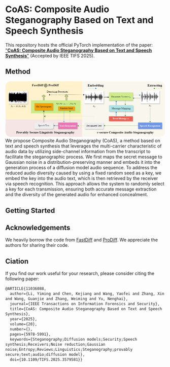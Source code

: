 # CoAS: Composite Audio Steganography Based on Text and Speech Synthesis
This repository hosts the official PyTorch implementation of the paper: ["**CoAS: Composite Audio Steganography Based on Text and Speech Synthesis**"](https://ieeexplore.ieee.org/abstract/document/11036088) (Accepted by IEEE TIFS 2025).
## Method
![method](fig/overview.png)
We propose Composite Audio Steganography (CoAS), a method based on text and speech synthesis that leverages the multi-carrier characteristic of audio data by utilizing side-channel information from the transcript to facilitate the steganographic process. We first maps the secret message to Gaussian noise in a distribution-preserving manner and embeds it into the generation process of a diffusion model audio sequence. To address the reduced audio diversity caused by using a fixed random seed as a key, we embed the key into the audio text, which is then retrieved by the receiver via speech recognition. This approach allows the system to randomly select a key for each transmission, ensuring both accurate message extraction and the diversity of the generated audio for enhanced concealment.
## Getting Started
## Acknowledgements
We heavily borrow the code from [FastDiff](https://github.com/Rongjiehuang/FastDiff) and [ProDiff](https://github.com/Rongjiehuang/ProDiff). We appreciate the authors for sharing their code.
## Ciation
If you find our work useful for your research, please consider citing the following paper:
```
@ARTICLE{11036088,
  author={Li, Yiming and Chen, Kejiang and Wang, Yaofei and Zhang, Xin and Wang, Guanjie and Zhang, Weiming and Yu, Nenghai},
  journal={IEEE Transactions on Information Forensics and Security}, 
  title={CoAS: Composite Audio Steganography Based on Text and Speech Synthesis}, 
  year={2025},
  volume={20},
  number={},
  pages={5978-5991},
  keywords={Steganography;Diffusion models;Security;Speech synthesis;Receivers;Noise reduction;Gaussian noise;Entropy;Reviews;Linguistics;Steganography;provably secure;text;audio;diffusion model},
  doi={10.1109/TIFS.2025.3579581}}

```
